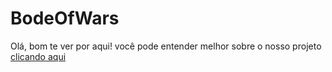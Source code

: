 # BodeOfWars
Olá, bom te ver por aqui!
você pode entender melhor sobre o nosso projeto [clicando aqui](https://studyingbcc.github.io/BodeOfWarSite/)
